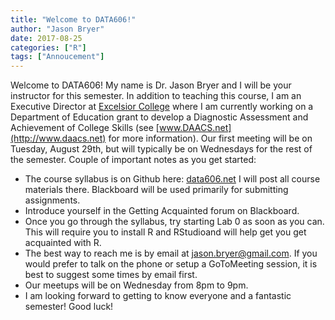 ```yaml
---
title: "Welcome to DATA606!"
author: "Jason Bryer"
date: 2017-08-25
categories: ["R"]
tags: ["Annoucement"]
---
```


Welcome to DATA606! My name is Dr. Jason Bryer and I will be your instructor for this semester. In addition to teaching this course, I am an Executive Director at [Excelsior College](http://excelsior.edu) where I am currently working on a Department of Education grant to develop a Diagnostic Assessment and Achievement of College Skills (see [www.DAACS.net](http://www.daacs.net) for more information). Our first meeting will be on Tuesday, August 29th, but will typically be on Wednesdays for the rest of the semester. Couple of important notes as you get started:

* The course syllabus is on Github here: [data606.net](http://data606.net) I will post all course materials there. Blackboard will be used primarily for submitting assignments.
* Introduce yourself in the Getting Acquainted forum on Blackboard.
* Once you go through the syllabus, try starting Lab 0 as soon as you can. This will require you to install R and RStudioand will help get you get acquainted with R.
* The best way to reach me is by email at jason.bryer@gmail.com. If you would prefer to talk on the phone or setup a GoToMeeting session, it is best to suggest some times by email first.
* Our meetups will be on Wednesday from 8pm to 9pm.
* I am looking forward to getting to know everyone and a fantastic semester! Good luck!

